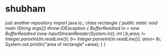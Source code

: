 # shubham
just another repository
import java.io.*;
class rectangle
{
public static void main (String args[]) throw IOException
{
BufferReadred in = new BufferReadred (new InputStreamReader(System.in));
int l,b,area;
l= Integer.parseInt(in.readLine());
b= Integer.parseInt(in.readLine());
area= l*b;
System.out.println("area of rectangle"+area);
}
}

